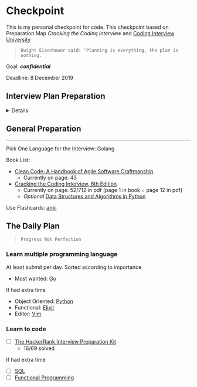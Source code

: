 # Checkpoint
This is my personal checkpoint for code. This checkpoint based on Preparation Map *Cracking the Codinq Interview* and [Coding Interview University
][github:google-interview-university]

>`Dwight Eisenhower said: "Planning is everything, the plan is nothing.`

Goal: ***confidential***

Deadline: 8 December 2019

## Interview Plan Preparation

<details>

Legend:
> [ ] : undone
>
> [-] : in progress
>
> [x] : done

### 1+ Years

- [ ] Build project outside work.
- [-] Learn multiple programming language.
- [-] Focus work on "meaty" projects.

### 3-12 months

- [x] Read intro CtCi(Cracking the Codinq Interview).
- [-] Learn and master Big O.
- [ ] Implement data structures and algorithms from scratch.
- [ ] Form mock interview group with friends to interview each other.

### 1-3 months

- [ ] Do mini-projects to solidify understanding of key concepts.
- [ ] Do several mock interviews.
- [ ] Continue to practice interview questions.
- [ ] Create list to track mistakes you've made solvinq problems.

### 4 Weeks

- [ ] Create interview prep grid (pg 32)
- [ ] Review / update resume.
- [ ] Begin applying to companies.
- [ ] Re-read intro to CtCi, especially Tech & Behavioral section.
- [ ] Do another mock interview.
- [ ] Continue to practice questions, writing code on paper.

### 1 Week

Begin to apply!
</details>

## General Preparation

---

Pick One Language for the Interview: Golang

Book List:

- [Clean Code: A Handbook of Agile Software Craftmanship][amazon:clean-code]
  - Currently on page: 43
- [Cracking the Coding Interview, 6th Edition][amazon:ctci]
  - Currently on page: 52/712 in pdf (page 1 in book = page 12 in pdf)
  - *Optional* [Data Structures and Algorithms in Python][amazon:data-structures-algorithms-python]

Use Flashcards: [anki][anki:flashcard]

## The Daily Plan

> `Progress Not Perfection`

### Learn multiple programming language

At least  *submit* per day. Sorted according to importance

- Most wanted: [Go][exercism:golang]

If had extra time

- Object Oriented: [Python][exercism:python]
- Functional: [Elixir][exercism:elixir]
- Editor: [Vim][exercism:vim]

### Learn to code

- [ ] [The HackerRank Interview Preparation Kit][hackerrank:interview-preparation-kit]
  - 16/69 solved

If had extra time

- [ ] [SQL][hackerrank:sql]
- [ ] [Functional Programming][hackerrank:functional-programming]  

<!-- Markdown link & img dfn's -->
[github:google-interview-university]: https://github.com/ardinusawan/google-interview-university
[amazon:clean-code]: https://www.amazon.com/Cracking-Coding-Interview-6th-Programming/dp/0984782850/
[amazon:ctci]: https://www.amazon.com/Cracking-Coding-Interview-6th-Programming/dp/0984782850/
[amazon:data-structures-algorithms-python]: https://www.amazon.com/Structures-Algorithms-Python-Michael-Goodrich/dp/1118290275/
[anki:flashcard]: https://ankiweb.net
[exercism:elixir]: https://exercism.io/my/tracks/elixir
[exercism:python]: https://exercism.io/my/tracks/python
[exercism:golang]: https://exercism.io/my/tracks/go
[exercism:vim]: https://exercism.io/my/tracks/vimscript
[hackerrank:interview-preparation-kit]: https://www.hackerrank.com/interview/interview-preparation-kit
[hackerrank:functional-programming]: https://www.hackerrank.com/domains/fp?filters%5Bstatus%5D%5B%5D=unsolved
[hackerrank:sql]: https://www.hackerrank.com/domains/sql